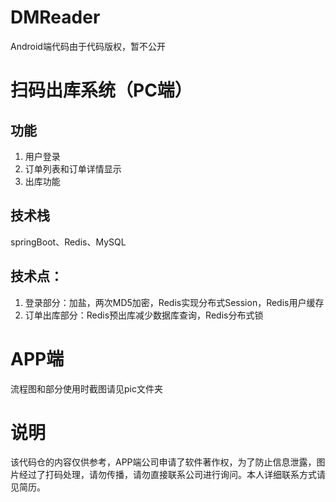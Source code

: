 # DMReader
Android端代码由于代码版权，暂不公开
# 扫码出库系统（PC端）
## 功能
1. 用户登录
2. 订单列表和订单详情显示
3. 出库功能
## 技术栈
springBoot、Redis、MySQL
## 技术点：
1. 登录部分：加盐，两次MD5加密，Redis实现分布式Session，Redis用户缓存
2. 订单出库部分：Redis预出库减少数据库查询，Redis分布式锁
# APP端
流程图和部分使用时截图请见pic文件夹
# 说明
该代码仓的内容仅供参考，APP端公司申请了软件著作权，为了防止信息泄露，图片经过了打码处理，请勿传播，请勿直接联系公司进行询问。本人详细联系方式请见简历。
